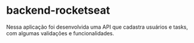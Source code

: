 # backend-rocketseat
 Nessa aplicação foi desenvolvida uma API que cadastra usuários e tasks, com algumas validações e funcionalidades.
